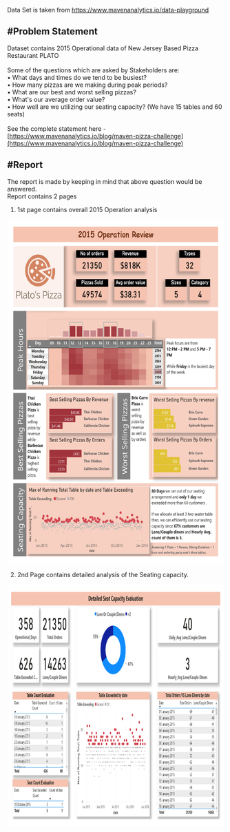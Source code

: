 

Data Set is taken from https://www.mavenanalytics.io/data-playground

#Problem Statement 
------------------
Dataset contains 2015 Operational data of New Jersey Based Pizza Restaurant PLATO<br><br>
Some of the questions which are asked by Stakeholders are:<br>
•	What days and times do we tend to be busiest?<br>
•	How many pizzas are we making during peak periods?<br>
•	What are our best and worst selling pizzas?<br>
•	What's our average order value?<br>
•	How well are we utilizing our seating capacity? (We have 15 tables and 60 seats)<br><br>
See the complete statement here - [https://www.mavenanalytics.io/blog/maven-pizza-challenge](https://www.mavenanalytics.io/blog/maven-pizza-challenge)

#Report
---------
The report is made by keeping in mind that above question would be answered.<br>
Report contains 2 pages

1) 1st page contains overall 2015 Operation analysis 
<img src= "Images/Plato's%20Pizza%20Sales_page-0001.jpg" width="600" height="800" >

 2) 2nd Page contains detailed analysis of the Seating capacity.
<img src= "Images/Plato's%20Pizza%20Sales_page-0002.jpg" width="1000" height="563">


